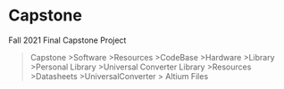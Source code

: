 # Capstone
Fall 2021 Final Capstone Project


>Capstone
    >Software
        >Resources
        >CodeBase
    >Hardware
        >Library
            >Personal Library
            >Universal Converter Library
        >Resources
            >Datasheets
        >UniversalConverter
            > Altium Files

